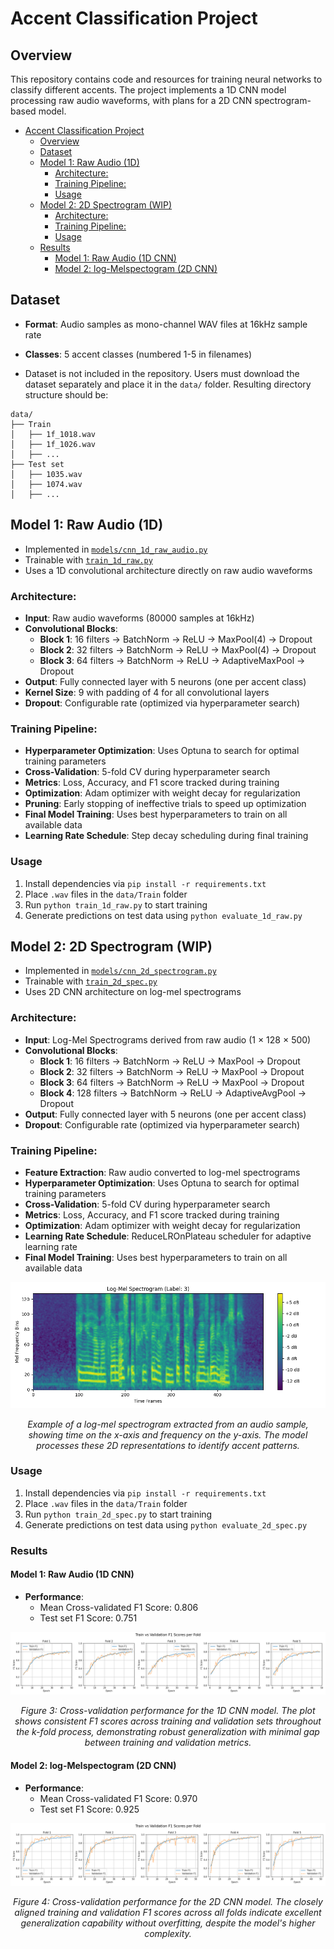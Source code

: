 # Accent Classification Project

## Overview
This repository contains code and resources for training neural networks to classify different accents. The project implements a 1D CNN model processing raw audio waveforms, with plans for a 2D CNN spectrogram-based model.

- [Accent Classification Project](#accent-classification-project)
  - [Overview](#overview)
  - [Dataset](#dataset)
  - [Model 1: Raw Audio (1D)](#model-1-raw-audio-1d)
    - [Architecture:](#architecture)
    - [Training Pipeline:](#training-pipeline)
    - [Usage](#usage)
  - [Model 2: 2D Spectrogram (WIP)](#model-2-2d-spectrogram-wip)
    - [Architecture:](#architecture-1)
    - [Training Pipeline:](#training-pipeline-1)
    - [Usage](#usage-1)
  - [Results](#results)
    - [Model 1: Raw Audio (1D CNN)](#model-1-raw-audio-1d-cnn)
    - [Model 2: log-Melspectogram (2D CNN)](#model-2-log-melspectogram-2d-cnn)

## Dataset
- **Format**: Audio samples as mono-channel WAV files at 16kHz sample rate
- **Classes**: 5 accent classes (numbered 1-5 in filenames)

- Dataset is not included in the repository. Users must download the dataset separately and place it in the `data/` folder. Resulting directory structure should be:
```
data/
├── Train
│   ├── 1f_1018.wav
│   ├── 1f_1026.wav
│   ├── ...
├── Test set
│   ├── 1035.wav
│   ├── 1074.wav
│   ├── ...
```

## Model 1: Raw Audio (1D)
- Implemented in [`models/cnn_1d_raw_audio.py`](models/cnn_1d_raw_audio.py)
- Trainable with [`train_1d_raw.py`](train_1d_raw.py)
- Uses a 1D convolutional architecture directly on raw audio waveforms

### Architecture:
- **Input**: Raw audio waveforms (80000 samples at 16kHz)
- **Convolutional Blocks**: 
  - **Block 1**: 16 filters → BatchNorm → ReLU → MaxPool(4) → Dropout
  - **Block 2**: 32 filters → BatchNorm → ReLU → MaxPool(4) → Dropout
  - **Block 3**: 64 filters → BatchNorm → ReLU → AdaptiveMaxPool → Dropout
- **Output**: Fully connected layer with 5 neurons (one per accent class)
- **Kernel Size**: 9 with padding of 4 for all convolutional layers
- **Dropout**: Configurable rate (optimized via hyperparameter search)

### Training Pipeline:
- **Hyperparameter Optimization**: Uses Optuna to search for optimal training parameters
- **Cross-Validation**: 5-fold CV during hyperparameter search
- **Metrics**: Loss, Accuracy, and F1 score tracked during training
- **Optimization**: Adam optimizer with weight decay for regularization
- **Pruning**: Early stopping of ineffective trials to speed up optimization
- **Final Model Training**: Uses best hyperparameters to train on all available data
- **Learning Rate Schedule**: Step decay scheduling during final training

### Usage
1. Install dependencies via `pip install -r requirements.txt`
2. Place `.wav` files in the `data/Train` folder
3. Run `python train_1d_raw.py` to start training
4. Generate predictions on test data using `python evaluate_1d_raw.py`

## Model 2: 2D Spectrogram (WIP)
- Implemented in [`models/cnn_2d_spectrogram.py`](models/cnn_2d_spectrogram.py)
- Trainable with [`train_2d_spec.py`](train_2d_spec.py)
- Uses 2D CNN architecture on log-mel spectrograms

### Architecture:
- **Input**: Log-Mel Spectrograms derived from raw audio (1 × 128 × 500)
- **Convolutional Blocks**: 
  - **Block 1**: 16 filters → BatchNorm → ReLU → MaxPool → Dropout
  - **Block 2**: 32 filters → BatchNorm → ReLU → MaxPool → Dropout
  - **Block 3**: 64 filters → BatchNorm → ReLU → MaxPool → Dropout
  - **Block 4**: 128 filters → BatchNorm → ReLU → AdaptiveAvgPool → Dropout
- **Output**: Fully connected layer with 5 neurons (one per accent class)
- **Dropout**: Configurable rate (optimized via hyperparameter search)

### Training Pipeline:
- **Feature Extraction**: Raw audio converted to log-mel spectrograms
- **Hyperparameter Optimization**: Uses Optuna to search for optimal training parameters
- **Cross-Validation**: 5-fold CV during hyperparameter search
- **Metrics**: Loss, Accuracy, and F1 score tracked during training
- **Optimization**: Adam optimizer with weight decay for regularization
- **Learning Rate Schedule**: ReduceLROnPlateau scheduler for adaptive learning rate
- **Final Model Training**: Uses best hyperparameters to train on all available data

<!-- Example picture Figures/spectogram_example.png -->
[![Spectrogram Example](Figures/spectrogram_example.png)](Figures/spectrogram_example.png)
<div align="center">
  <i>Example of a log-mel spectrogram extracted from an audio sample, showing time on the x-axis and frequency on the y-axis. The model processes these 2D representations to identify accent patterns.</i>
</div>

### Usage
1. Install dependencies via `pip install -r requirements.txt`
2. Place `.wav` files in the `data/Train` folder
3. Run `python train_2d_spec.py` to start training
4. Generate predictions on test data using `python evaluate_2d_spec.py`

### Results
#### Model 1: Raw Audio (1D CNN)
- **Performance**:
  - Mean Cross-validated F1 Score: 0.806
  - Test set F1 Score: 0.751

<div align="center">
  <img src="Figures/1d_k_fold.png" alt="1D CNN Model Validation Results">
  <p><i>Figure 3: Cross-validation performance for the 1D CNN model. The plot shows consistent F1 scores across training and validation sets throughout the k-fold process, demonstrating robust generalization with minimal gap between training and validation metrics.</i></p>
</div>

#### Model 2: log-Melspectogram (2D CNN)
- **Performance**:
  - Mean Cross-validated F1 Score: 0.970
  - Test set F1 Score: 0.925

<div align="center">
  <img src="Figures/2d_k_fold.png" alt="2D CNN Model Validation Results">
  <p><i>Figure 4: Cross-validation performance for the 2D CNN model. The closely aligned training and validation F1 scores across all folds indicate excellent generalization capability without overfitting, despite the model's higher complexity.</i></p>
</div>